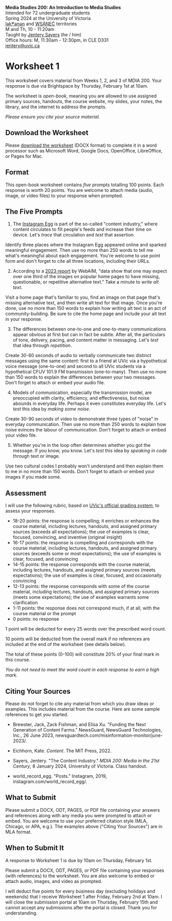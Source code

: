 **Media Studies 200: An Introduction to Media Studies**    
Intended for 72 undergraduate students     
Spring 2024 at the University of Victoria  
[lək̓ʷəŋən](https://www.songheesnation.ca/community/l-k-ng-n-traditional-territory) and [<u>W</u>SÁNEĆ](https://wsanec.com/) territories  
M and Th, 10 - 11:20am     
Taught by [Jentery Sayers](https://jntry.work/) (he / him)      
Office hours: M, 11:30am - 12:30pm, in CLE D331    
[jentery@uvic.ca](mailto:jentery@uvic.ca)

# Worksheet 1

This worksheet covers material from Weeks 1, 2, and 3 of MDIA 200. Your response is due via Brightspace by Thursday, February 1st at 10am.   

The worksheet is *open-book*, meaning you are allowed to use assigned primary sources, handouts, the course website, my slides, your notes, the library, and the internet to address the prompts.

*Please ensure you cite your source material.* 

## Download the Worksheet 

Please [download the worksheet](mdia200v2Worksheet1.docx) (DOCX format) to complete it in a word processor such as Microsoft Word, Google Docs, OpenOffice, LibreOffice, or Pages for Mac.  

## Format

This open-book worksheet contains *five* prompts totalling 100 points. Each response is worth 20 points. You are welcome to attach media (audio, image, or video files) to your response when prompted.  

## The Five Prompts 

1. The [Instagram Egg](https://www.instagram.com/world_record_egg/) is part of the so-called "content industry," where content circulates to fill people's feeds and increase their time on device. Let's *trace* that circulation and *test* that assertion.  

Identify three places where the Instagram Egg appeared online and sparked meaningful engagement. Then use no more than 250 words to tell me what's meaningful about each engagement. You're welcome to use point form and don't forget to cite all three locations, including their URLs. 

2. According to a [2023 report](https://webaim.org/projects/million/#alttext) by WebAIM, "data show that one may expect over one third of the images on popular home pages to have missing, questionable, or repetitive alternative text." Take a minute to *write alt text*. 

Visit a home page that's familiar to you, find an image on that page that's missing alternative text, and then write alt text for that image. Once you're done, use no more than 150 words to explain how writing alt text is an act of community-building. Be sure to cite the home page and include your alt text in your response. 

3. The differences between one-to-one and one-to-many communications appear obvious at first but can in fact be subtle. After all, the particulars of tone, delivery, pacing, and content matter in messaging. Let's *test* that idea through *repetition*. 

Create 30-60 seconds of audio to verbally communicate two distinct messages using the same content: first to a friend at UVic via a hypothetical voice message (one-to-one) and second to all UVic students via a hypothetical CFUV 101.9 FM transmission (one-to-many). Then use no more than 150 words to explain the differences between your two messages. Don't forget to attach or embed your audio file.  

4. Models of communication, especially the transmission model, are preoccupied with clarity, efficiency, and effectiveness, but noise abounds in everyday life. Perhaps it even constitutes everyday life. Let's *test* this idea by *making some noise*. 

Create 30-90 seconds of video to demonstrate three types of "noise" in everyday communication. Then use no more than 250 words to explain how noise evinces the labour of communication. Don't forget to attach or embed your video file. 

5. Whether you're in the loop often determines whether you got the message. If you know, you know. Let's *test* this idea by *speaking in code* through text or image. 

Use two cultural codes I probably won't understand and then explain them to me in no more than 150 words. Don't forget to attach or embed your images if you made some. 

## Assessment 

I will use the following rubric, based on [UVic's official grading system](https://www.uvic.ca/calendar/undergrad/index.php#/policy/S1AAgoGuV?bc=true&bcCurrent=14%20-%20Grading&bcGroup=Undergraduate%20Academic%20Regulations&bcItemType=policies), to assess your responses. 

* 18-20 points: the response is compelling; it enriches or enhances the course material, including lectures, handouts, and assigned primary sources (exceeds all expectations); the use of examples is clear, focused, convincing, and inventive (original insight)
* 16-17 points: the response is compelling and corresponds with the course material, including lectures, handouts, and assigned primary sources (exceeds some or most expectations); the use of examples is clear, focused, and convincing 
* 14-15 points: the response corresponds with the course material, including lectures, handouts, and assigned primary sources (meets expectations); the use of examples is clear, focused, and occasionally convincing
* 12-13 points: the response corresponds with some of the course material, including lectures, handouts, and assigned primary sources (meets some expectations); the use of examples warrants some clarification 
* 1-11 points: the response does not correspond much, if at all, with the course material or the prompt
* 0 points: no response  

1 point will be deducted for every 25 words over the prescribed word count. 

10 points will be deducted from the overall mark if no references are included at the end of the worksheet (see details below).

The total of these points (0-100) will constitute 20% of your final mark in this course. 

*You do not need to meet the word count in each response to earn a high mark.* 

## Citing Your Sources 

Please do not forget to cite any material from which you draw ideas or examples. This includes material from the course. Here are some sample references to get you started.  

* Brewster, Jack, Zack Fishman, and Elisa Xu. "Funding the Next Generation of Content Farms." NewsGuard, NewsGuard Technologies, Inc., 26 June 2023, newsguardtech.com/misinformation-monitor/june-2023/.

* Eichhorn, Kate. *Content*. The MIT Press, 2022. 

* Sayers, Jentery. "The Content Industry." *MDIA 200: Media in the 21st Century*, 8 January 2024, University of Victoria. Class handout. 

* world_record_egg. "Posts." Instagram, 2019, instagram.com/world_record_egg/. 

## What to Submit 

Please submit a DOCX, ODT, PAGES, or PDF file containing your answers and references along with any media you were prompted to attach or embed. You are welcome to use your preferred citation style (MLA, Chicago, or APA, e.g.). The examples above ("Citing Your Sources") are in MLA format. 

## When to Submit It

A response to Worksheet 1 is due by 10am on Thursday, February 1st.

Please submit a DOCX, ODT, PAGES, or PDF file containing your responses (with references) to the worksheet. You are also welcome to embed or attach audio, images, and video as prompted. 

I will deduct five points for every business day (excluding holidays and weekends) that I receive Worksheet 1 after Friday, February 2nd at 10am. I will close the submission portal at 10am on Thursday, February 15th and cannot accept any submissions after the portal is closed. Thank you for understanding.
